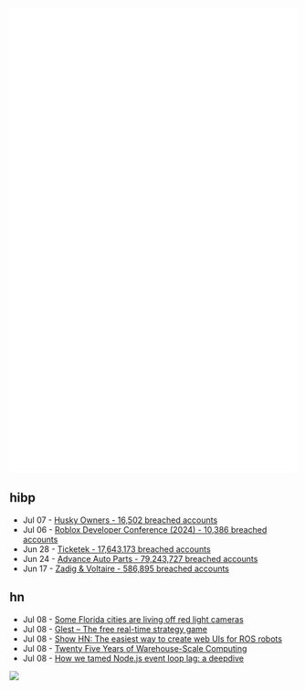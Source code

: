 ![Metrics](https://raw.githubusercontent.com/phixion/phixion/master/metrics.svg)

## hibp

<!--
for https://github.com/phixion/phixion/blob/main/.github/workflows/feeds.yml
-->
<!--START_SECTION:haveibeenpwnd-->
- Jul 07 - [Husky Owners - 16,502 breached accounts](https://haveibeenpwned.com/PwnedWebsites#HuskyOwners)
- Jul 06 - [Roblox Developer Conference (2024) - 10,386 breached accounts](https://haveibeenpwned.com/PwnedWebsites#RobloxDeveloperConference2024)
- Jun 28 - [Ticketek - 17,643,173 breached accounts](https://haveibeenpwned.com/PwnedWebsites#Ticketek)
- Jun 24 - [Advance Auto Parts - 79,243,727 breached accounts](https://haveibeenpwned.com/PwnedWebsites#AdvanceAutoParts)
- Jun 17 - [Zadig & Voltaire - 586,895 breached accounts](https://haveibeenpwned.com/PwnedWebsites#ZadigVoltaire)
<!--END_SECTION:haveibeenpwnd-->

## hn

<!--
for https://github.com/phixion/phixion/blob/main/.github/workflows/feeds.yml
-->
<!--START_SECTION:hn-->
- Jul 08 - [Some Florida cities are living off red light cameras](https://www.wlrn.org/wlrn-investigations/2024-07-05/red-light-cameras-miami-florida)
- Jul 08 - [Glest – The free real-time strategy game](https://glest.org/en/index.php)
- Jul 08 - [Show HN: The easiest way to create web UIs for ROS robots](https://transitiverobotics.com/caps/transitive-robotics/ros-tool/)
- Jul 08 - [Twenty Five Years of Warehouse-Scale Computing](https://www.computer.org/csdl/magazine/mi/5555/01/10551740/1XyKBf0Y6uA)
- Jul 08 - [How we tamed Node.js event loop lag: a deepdive](https://trigger.dev/blog/event-loop-lag)
<!--END_SECTION:hn-->

<!--
for https://yhype.me
-->
![](https://hit.yhype.me/github/profile?user_id=13013670)

